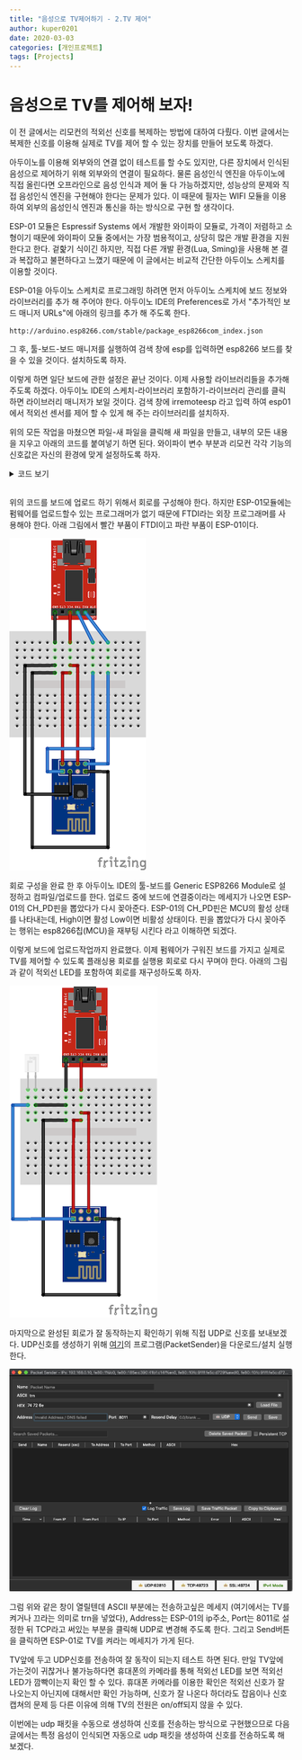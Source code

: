 ```yaml
---
title: "음성으로 TV제어하기 - 2.TV 제어"
author: kuper0201
date: 2020-03-03
categories: [개인프로젝트]
tags: [Projects]
---
```


# 음성으로 TV를 제어해 보자!

이 전 글에서는 리모컨의 적외선 신호를 복제하는 방법에 대하여 다뤘다. 이번 글에서는 복제한 신호를 이용해 실제로 TV를 제어 할 수 있는 장치를 만들어 보도록 하겠다.

아두이노를 이용해 외부와의 연결 없이 테스트를 할 수도 있지만, 다른 장치에서 인식된 음성으로 제어하기 위해 외부와의 연결이 필요하다. 물론 음성인식 엔진을 아두이노에 직접 올린다면 오프라인으로 음성 인식과 제어 둘 다 가능하겠지만, 성능상의 문제와 직접 음성인식 엔진을 구현해야 한다는 문제가 있다. 이 때문에 필자는 WIFI 모듈을 이용하여 외부의 음성인식 엔진과 통신을 하는 방식으로 구현 할 생각이다.

ESP-01 모듈은 Espressif Systems 에서 개발한 와이파이 모듈로, 가격이 저렴하고 소형이기 때문에 와이파이 모듈 중에서는 가장 범용적이고, 상당히 많은 개발 환경을 지원한다고 한다. 겉핥기 식이긴 하지만, 직접 다른 개발 환경(Lua, Sming)을 사용해 본 결과 복잡하고 불편하다고 느꼈기 때문에 이 글에서는 비교적 간단한 아두이노 스케치를 이용할 것이다.

ESP-01을 아두이노 스케치로 프로그래밍 하려면 먼저 아두이노 스케치에 보드 정보와 라이브러리를 추가 해 주어야 한다. 아두이노 IDE의 Preferences로 가서 "추가적인 보드 매니저 URLs"에 아래의 링크를 추가 해 주도록 한다.

```
http://arduino.esp8266.com/stable/package_esp8266com_index.json
```

그 후, 툴-보드-보드 매니저를 실행하여 검색 창에 esp를 입력하면 esp8266 보드를 찾을 수 있을 것이다. 설치하도록 하자.

이렇게 하면 일단 보드에 관한 설정은 끝난 것이다. 이제 사용할 라이브러리들을 추가해 주도록 하겠다. 아두이노 IDE의 스케치-라이브러리 포함하기-라이브러리 관리를 클릭하면 라이브러리 매니저가 보일 것이다. 검색 창에 irremoteesp 라고 입력 하여 esp01에서 적외선 센서를 제어 할 수 있게 해 주는 라이브러리를 설치하자.

위의 모든 작업을 마쳤으면 파일-새 파일을 클릭해 새 파일을 만들고, 내부의 모든 내용을 지우고 아래의 코드를 붙여넣기 하면 된다. 와이파이 변수 부분과 리모컨 각각 기능의 신호값은 자신의 환경에 맞게 설정하도록 하자.

<details markdown="1">
<summary>코드 보기</summary>

```cpp
#include <ESP8266WiFi.h>
#include <WiFiUdp.h>
#include <IRremoteESP8266.h>
#include <IRsend.h>

const char* ssid = "자신의 WIFI ssid";
const char* password = "자신의 WIFI 암호";

IRsend send(3);

WiFiUDP Udp;
unsigned int localUdpPort = 8011;
char incomingPacket[255];

void setup() {
  pinMode(3, FUNCTION_3);
  pinMode(3, OUTPUT);
  digitalWrite(3, LOW);

  pinMode(2, OUTPUT);
  digitalWrite(2, LOW);

  WiFi.begin(ssid, password);

  while (WiFi.status() != WL_CONNECTED) delay(500);

  Udp.begin(localUdpPort);
}

void tvTurn() {
  //전원 상태 변경
  send.sendNEC(0x1FE807F, 32);
  send.sendNEC(0x1FEFF00, 32);
  send.sendNEC(0xE0E040BF, 32);
  send.sendNEC(0x20DF10EF, 32);
  send.sendNEC(0x1FE8F80, 32);
}

void volumeUp() {
  //볼륨 업
  send.sendNEC(0xE0E0E01F, 32);
  send.sendNEC(0x20DF40BF, 32);
}

void volumeDown() {
  //볼륨 다운
  send.sendNEC(0xE0E0D02F, 32);
  send.sendNEC(0x20DFC03F, 32);
}

void channelUp() {
  //채널 업
  send.sendNEC(0x1FE02FD, 32);
  send.sendNEC(0xFFFFFFFF, 32);
  send.sendNEC(0x1FEFF00, 32);
}

void channelDown() {
  //채널 다운
  send.sendNEC(0x1FE827D, 32);
  send.sendNEC(0xFFFFFFFF, 32);
  send.sendNEC(0x1FEFF00, 32);
}

void zero() {
  //0
  send.sendNEC(0x1FE04FB, 32);
  send.sendNEC(0xFFFFFFFF, 32);
  send.sendNEC(0x1FEFF00, 32);
}

void one() {
  //1
  send.sendNEC(0x1FE847B, 32);
  send.sendNEC(0xFFFFFFFF, 32);
  send.sendNEC(0x1FEFF00, 32);
}

void two() {
  //2
  send.sendNEC(0x1FE44BB, 32);
  send.sendNEC(0xFFFFFFFF, 32);
  send.sendNEC(0x1FEFF00, 32);
}

void three() {
  //3
  send.sendNEC(0x1FEC43B, 32);
  send.sendNEC(0xFFFFFFFF, 32);
  send.sendNEC(0x1FEFF00, 32);
}

void four() {
  //4
  send.sendNEC(0x1FE24DB, 32);
  send.sendNEC(0xFFFFFFFF, 32);
  send.sendNEC(0x1FEFF00, 32);
}

void five() {
  //5
  send.sendNEC(0x1FEA45B, 32);
  send.sendNEC(0xFFFFFFFF, 32);
  send.sendNEC(0x1FEFF00, 32);
}

void six() {
  //6
  send.sendNEC(0x1FE649B, 32);
  send.sendNEC(0xFFFFFFFF, 32);
  send.sendNEC(0x1FEFF00, 32);
}

void seven() {
  //7
  send.sendNEC(0x1FEE41B, 32);
  send.sendNEC(0xFFFFFFFF, 32);
  send.sendNEC(0x1FEFF00, 32);
}

void eight() {
  //8
  send.sendNEC(0x1FE14EB, 32);
  send.sendNEC(0xFFFFFFFF, 32);
  send.sendNEC(0x1FEFF00, 32);
}

void nine() {
  //9
  send.sendNEC(0x1FE946B, 32);
  send.sendNEC(0xFFFFFFFF, 32);
  send.sendNEC(0x1FEFF00, 32);
}

void loop()
{
  int packetSize = Udp.parsePacket();
  if (packetSize) {
    int len = Udp.read(incomingPacket, 255);

    if (len > 0) incomingPacket[len] = 0;

    if (strcmp("trn", incomingPacket) == 0) tvTurn();
    else if (strcmp("cUp", incomingPacket) == 0) channelUp();
    else if (strcmp("cDn", incomingPacket) == 0) channelDown();
    else if (strcmp("vUp", incomingPacket) == 0) volumeUp();
    else if (strcmp("vDn", incomingPacket) == 0) volumeDown();
    else if (strcmp("0", incomingPacket) == 0) zero();
    else if (strcmp("1", incomingPacket) == 0) one();
    else if (strcmp("2", incomingPacket) == 0) two();
    else if (strcmp("3", incomingPacket) == 0) three();
    else if (strcmp("4", incomingPacket) == 0) four();
    else if (strcmp("5", incomingPacket) == 0) five();
    else if (strcmp("6", incomingPacket) == 0) six();
    else if (strcmp("7", incomingPacket) == 0) seven();
    else if (strcmp("8", incomingPacket) == 0) eight();
    else if (strcmp("9", incomingPacket) == 0) nine();
  }
}
```

</details>
<br/>

위의 코드를 보드에 업로드 하기 위해서 회로를 구성해야 한다. 하지만 ESP-01모듈에는 펌웨어를 업로드할수 있는 프로그래머가 없기 때문에 FTDI라는 외장 프로그래머를 사용해야 한다. 아래 그림에서 빨간 부품이 FTDI이고 파란 부품이 ESP-01이다.

![플래싱 회로 구성](/assets/images/irremote2/20200311_esp01_flash_circuit.png)

회로 구성을 완료 한 후 아두이노 IDE의 툴-보드를 Generic ESP8266 Module로 설정하고 컴파일/업로드를 한다. 업로드 중에 보드에 연결중이라는 메세지가 나오면 ESP-01의 CH_PD핀을 뽑았다가 다시 꽂아준다. ESP-01의 CH_PD핀은 MCU의 활성 상태를 나타내는데, High이면 활성 Low이면 비활성 상태이다. 핀을 뽑았다가 다시 꽂아주는 행위는 esp8266칩(MCU)을 재부팅 시킨다 라고 이해하면 되겠다.

이렇게 보드에 업로드작업까지 완료했다. 이제 펌웨어가 구워진 보드를 가지고 실제로 TV를 제어할 수 있도록 플래싱용 회로를 실행용 회로로 다시 꾸며야 한다. 아래의 그림과 같이 적외선 LED를 포함하여 회로를 재구성하도록 하자.

![실행 회로 구성](/assets/images/irremote2/20200311_esp01_ir_run_circuit.png)

마지막으로 완성된 회로가 잘 동작하는지 확인하기 위해 직접 UDP로 신호를 보내보겠다. UDP신호를 생성하기 위해 [여기](https://packetsender.com/)의 프로그램(PacketSender)을 다운로드/설치  실행 한다.

![Packetsender 설정](/assets/images/irremote2/20200311_packetsender_setting.png)

그럼 위와 같은 창이 열릴텐데 ASCII 부분에는 전송하고싶은 메세지 (여기에서는 TV를 켜거나 끄라는 의미로 trn을 넣었다), Address는 ESP-01의 ip주소, Port는 8011로 설정한 뒤 TCP라고 써있는 부분을 클릭해 UDP로 변경해 주도록 한다. 그리고 Send버튼을 클릭하면 ESP-01로 TV를 켜라는 메세지가 가게 된다.

TV앞에 두고 UDP신호를 전송하여 잘 동작이 되는지 테스트 하면 된다. 만일 TV앞에 가는것이 귀찮거나 불가능하다면 휴대폰의 카메라를 통해 적외선 LED를 보면 적외선 LED가 깜빡이는지 확인 할 수 있다. 휴대폰 카메라를 이용한 확인은 적외선 신호가 잘 나오는지 아닌지에 대해서만 확인 가능하며, 신호가 잘 나온다 하더라도 잡음이나 신호 캡쳐의 문제 등 다른 이유에 의해 TV의 전원은 on/off되지 않을 수 있다.

이번에는 udp 패킷을 수동으로 생성하여 신호를 전송하는 방식으로 구현했으므로 다음 글에서는 특정 음성이 인식되면 자동으로 udp 패킷을 생성하여 신호를 전송하도록 해 보겠다.
